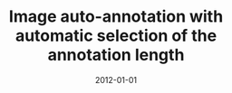 ---
# Documentation: https://wowchemy.com/docs/managing-content/

title: Image auto-annotation with automatic selection of the annotation length
subtitle: ''
summary: ''
authors:
- Oskar Maier
- kwasnicka
- Michał Stanek
tags: []
categories: []
date: '2012-01-01'
lastmod: 2022-10-07T05:01:31Z
featured: false
draft: false

# Featured image
# To use, add an image named `featured.jpg/png` to your page's folder.
# Focal points: Smart, Center, TopLeft, Top, TopRight, Left, Right, BottomLeft, Bottom, BottomRight.
image:
  caption: ''
  focal_point: ''
  preview_only: false

# Projects (optional).
#   Associate this post with one or more of your projects.
#   Simply enter your project's folder or file name without extension.
#   E.g. `projects = ["internal-project"]` references `content/project/deep-learning/index.md`.
#   Otherwise, set `projects = []`.
projects: []
publishDate: '2022-10-07T05:01:29.991716Z'
publication_types:
- '2'
abstract: ''
publication: '*Journal of Intelligent Information Systems*'
doi: 10.1007/s10844-012-0207-6
---